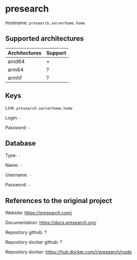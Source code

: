# presearch

Hostname: `presearch.serverhome.home`

## Supported architectures

| Architectures | Support |
| :------------ | :------ |
| amd64         | +       |
| arm64         | ?       |
| armhf         | ?       |

## Keys

Link: `presearch.serverhome.home`

Login: `-`

Password: `-`

## Database

Type: `-`

Name: `-`

Username: `-`

Password: `-`

## References to the original project

Website: https://presearch.com/

Documentation: https://docs.presearch.org/

Repository github: ?

Repository docker github: ?

Repository docker: https://hub.docker.com/r/presearch/node